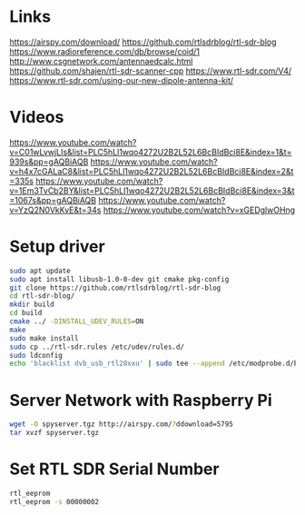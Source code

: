 # Links
https://airspy.com/download/
https://github.com/rtlsdrblog/rtl-sdr-blog
https://www.radioreference.com/db/browse/coid/1
http://www.csgnetwork.com/antennaedcalc.html
https://github.com/shajen/rtl-sdr-scanner-cpp
https://www.rtl-sdr.com/V4/
https://www.rtl-sdr.com/using-our-new-dipole-antenna-kit/

# Videos
https://www.youtube.com/watch?v=C01wLvwjLIs&list=PLC5hLl1wqo4272U2B2L52L6BcBIdBci8E&index=1&t=939s&pp=gAQBiAQB
https://www.youtube.com/watch?v=h4x7cGALaC8&list=PLC5hLl1wqo4272U2B2L52L6BcBIdBci8E&index=2&t=335s
https://www.youtube.com/watch?v=1Em3TvCb2BY&list=PLC5hLl1wqo4272U2B2L52L6BcBIdBci8E&index=3&t=1067s&pp=gAQBiAQB
https://www.youtube.com/watch?v=YzQ2N0VkKvE&t=34s
https://www.youtube.com/watch?v=xGEDglwOHng

# Setup driver
```bash
sudo apt update
sudo apt install libusb-1.0-0-dev git cmake pkg-config
git clone https://github.com/rtlsdrblog/rtl-sdr-blog
cd rtl-sdr-blog/
mkdir build
cd build
cmake ../ -DINSTALL_UDEV_RULES=ON
make
sudo make install
sudo cp ../rtl-sdr.rules /etc/udev/rules.d/
sudo ldconfig
echo 'blacklist dvb_usb_rtl28xxu' | sudo tee --append /etc/modprobe.d/blacklist-dvb_usb_rtl28xxu.conf
``` 
 
# Server Network with Raspberry Pi
```bash
wget -O spyserver.tgz http://airspy.com/?ddownload=5795
tar xvzf spyserver.tgz
```

# Set RTL SDR Serial Number
```bash
rtl_eeprom
rtl_eeprom -s 00000002
```